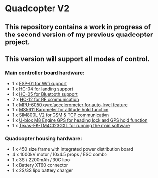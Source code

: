 # Quadcopter V2
## This repository contains a work in progress of the second version of my previous quadcopter project.
## This version will support all modes of control.

### Main controller board hardware:
  - 1 x [ESP-01 for Wifi support](https://www.aliexpress.com/item/33018645469.html)
  - 1 x [HC-04 for landing support](https://www.aliexpress.com/item/32981718332.html)
  - 1 x [HC-05 for Bluetooth support](https://www.aliexpress.com/item/32953559442.html)
  - 2 x [HC-12 for RF communication](https://www.aliexpress.com/item/32971735328.html)
  - 1 x [MPU-6050 gyro/accelerometer for auto-level feature](https://www.aliexpress.com/item/32346328217.html)
  - 1 x [MS5611 Barometer for altitude hold function](https://www.aliexpress.com/item/4000436844936.html)
  - 1 x [SIM800L V2 for GSM & TCP communication](https://www.aliexpress.com/item/32467842817.html)
  - 1 x [U-blox M8 Engine GPS for heading lock and GPS hold function](https://www.dx.com/p/72-channel-u-blox-m8-engine-gps-module-for-fpv-multicopter-black-2069966.html)
  - 1 x [Texas-EK-TM4C123GXL for running the main software](http://www.ti.com/tool/EK-TM4C123GXL)
  
 ### Quadcopter housing hardware:
  - 1 x 450 size frame with integrated power distribution board
  - 4 x 1000kV motor / 10x4.5 props / ESC combo
  - 1 x 3S / 2200mAh / 30C lipo
  - 1 x Battery XT60 connector
  - 1 x 2S/3S lipo battery charger
